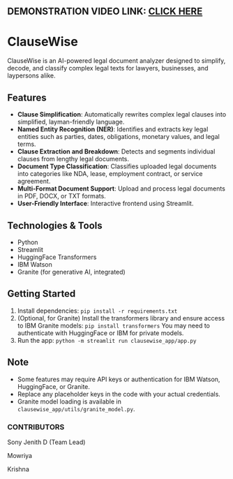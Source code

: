 ## DEMONSTRATION VIDEO LINK: [CLICK HERE](https://drive.google.com/file/d/1mPwXV1DUMCTXXYL0XZNFsCCD2v6cS9RM/view?usp=drive_link)
# ClauseWise

ClauseWise is an AI-powered legal document analyzer designed to simplify, decode, and classify complex legal texts for lawyers, businesses, and laypersons alike.

## Features
- **Clause Simplification**: Automatically rewrites complex legal clauses into simplified, layman-friendly language.
- **Named Entity Recognition (NER)**: Identifies and extracts key legal entities such as parties, dates, obligations, monetary values, and legal terms.
- **Clause Extraction and Breakdown**: Detects and segments individual clauses from lengthy legal documents.
- **Document Type Classification**: Classifies uploaded legal documents into categories like NDA, lease, employment contract, or service agreement.
- **Multi-Format Document Support**: Upload and process legal documents in PDF, DOCX, or TXT formats.
- **User-Friendly Interface**: Interactive frontend using Streamlit.


## Technologies & Tools
- Python
- Streamlit
- HuggingFace Transformers
- IBM Watson
- Granite (for generative AI, integrated)

## Getting Started

1. Install dependencies: `pip install -r requirements.txt`
2. (Optional, for Granite) Install the transformers library and ensure access to IBM Granite models:
	`pip install transformers`
	You may need to authenticate with HuggingFace or IBM for private models.
3. Run the app: `python -m streamlit run clausewise_app/app.py`


## Note
- Some features may require API keys or authentication for IBM Watson, HuggingFace, or Granite.
- Replace any placeholder keys in the code with your actual credentials.
- Granite model loading is available in `clausewise_app/utils/granite_model.py`.

 ### CONTRIBUTORS

 Sony Jenith D (Team Lead)

 Mowriya

 Krishna
